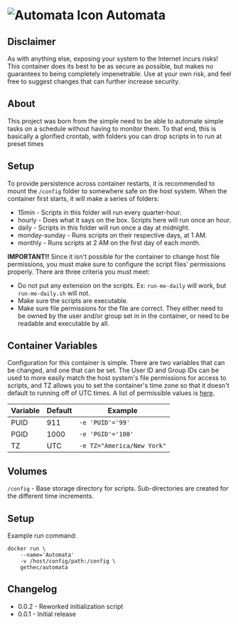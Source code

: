 # ![Automata Icon](https://bitbucket.org/Gethec/automata/raw/master/resources/automata-small.png) Automata #

## Disclaimer ##
As with anything else, exposing your system to the Internet incurs risks!  This container does its best to be as secure as possible, but makes no guarantees to being completely impenetrable.  Use at your own risk, and feel free to suggest changes that can further increase security.

## About ##
This project was born from the simple need to be able to automate simple tasks on a schedule without having to monitor them.  To that end, this is basically a glorified crontab, with folders you can drop scripts in to run at preset times

## Setup ##
To provide persistence across container restarts, it is recommended to mount the `/config` folder to somewhere safe on the host system.  When the container first starts, it will make a series of folders:

* 15min - Scripts in this folder will run every quarter-hour.
* hourly - Does what it says on the box.  Scripts here will run once an hour.
* daily - Scripts in this folder will run once a day at midnight.
* monday-sunday - Runs scripts on their respective days, at 1 AM.
* monthly - Runs scripts at 2 AM on the first day of each month.

**IMPORTANT!!**  Since it isn't possible for the container to change host file permissions, you must make sure to configure the script files' permissions properly.  There are three criteria you must meet:

* Do not put any extension on the scripts.  Ex: `run-me-daily` will work, but `run-me-daily.sh` will not.
* Make sure the scripts are executable.
* Make sure file permissions for the file are correct.  They either need to be owned by the user and/or group set in in the container, or need to be readable and executable by all.

## Container Variables ##
Configuration for this container is simple.  There are two variables that can be changed, and one that can be set.  The User ID and Group IDs can be used to more easily match the host system's file permissions for access to scripts, and TZ allows you to set the container's time zone so that it doesn't default to running off of UTC times.  A list of permissible values is [here](https://en.wikipedia.org/wiki/List_of_tz_database_time_zones).

| Variable | Default | Example |
|----------|---------|---------|
| PUID | 911 | `-e 'PUID'='99'` |
| PGID | 1000 | `-e 'PGID'='100'` |
| TZ | UTC | `-e TZ="America/New York"` |

## Volumes ##
`/config` - Base storage directory for scripts.  Sub-directories are created for the different time increments.

## Setup ##
Example run command:

    docker run \
        --name='Automata'
        -v /host/config/path:/config \
        gethec/automata

## Changelog ##
* 0.0.2 - Reworked initialization script
* 0.0.1 - Initial release